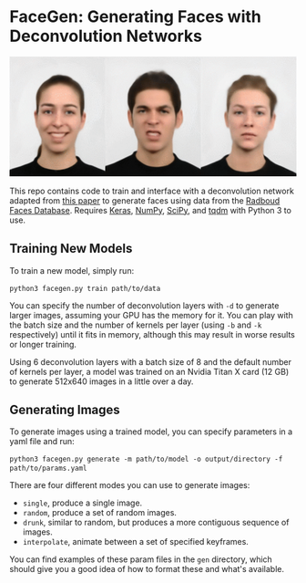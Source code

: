 # FaceGen: Generating Faces with Deconvolution Networks

![Example generations](img/example.gif)

This repo contains code to train and interface with a deconvolution network adapted from [this paper][Chairs] to generate faces using data from the [Radboud Faces Database][RaFD]. Requires [Keras][Keras], [NumPy][NumPy], [SciPy][SciPy], and [tqdm][tqdm] with Python 3 to use.

## Training New Models

To train a new model, simply run:

    python3 facegen.py train path/to/data
    
You can specify the number of deconvolution layers with `-d` to generate larger images, assuming your GPU has the memory for it. You can play with the batch size and the number of kernels per layer (using `-b` and `-k` respectively) until it fits in memory, although this may result in worse results or longer training.

Using 6 deconvolution layers with a batch size of 8 and the default number of kernels per layer, a model was trained on an Nvidia Titan X card (12 GB) to generate 512x640 images in a little over a day.

## Generating Images

To generate images using a trained model, you can specify parameters in a yaml file and run:

    python3 facegen.py generate -m path/to/model -o output/directory -f path/to/params.yaml

There are four different modes you can use to generate images:

* `single`, produce a single image.
* `random`, produce a set of random images.
* `drunk`, similar to random, but produces a more contiguous sequence of images.
* `interpolate`, animate between a set of specified keyframes.

You can find examples of these param files in the `gen` directory, which should give you a good idea of how to format these and what's available.

[Chairs]: https://arxiv.org/abs/1411.5928
[RaFD]: http://www.socsci.ru.nl:8180/RaFD2/RaFD?p=main
[Keras]: https://keras.io/
[NumPy]: http://www.numpy.org/
[SciPy]: https://www.scipy.org/
[tqdm]: https://github.com/noamraph/tqdm
